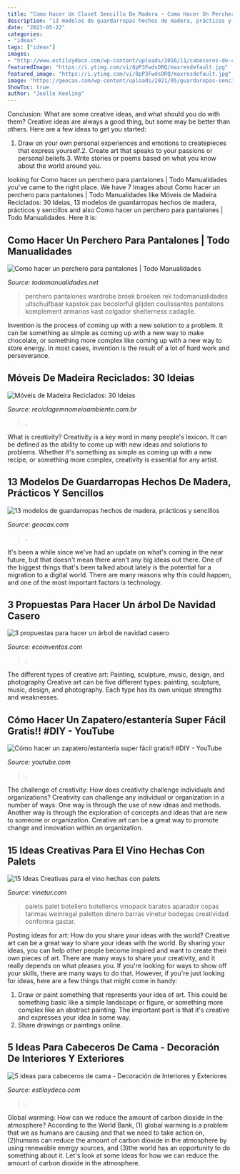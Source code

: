 ```yaml
---
title: "Como Hacer Un Closet Sencillo De Madera ~ Como Hacer Un Perchero Para Pantalones"
description: "13 modelos de guardarropas hechos de madera, prácticos y sencillos"
date: "2023-05-22"
categories:
- "ideas"
tags: ["ideas"]
images:
- "http://www.estiloydeco.com/wp-content/uploads/2016/11/cabeceros-de-cama-diferentes-4.jpg"
featuredImage: "https://i.ytimg.com/vi/8pP3FwdsDRQ/maxresdefault.jpg"
featured_image: "https://i.ytimg.com/vi/8pP3FwdsDRQ/maxresdefault.jpg"
image: "https://geocax.com/wp-content/uploads/2021/05/guardaropas-sencillos-y-practicos-5.jpg"
ShowToc: true
author: "Joelle Keeling"
---
```



Conclusion: What are some creative ideas, and what should you do with them?
Creative ideas are always a good thing, but some may be better than others. Here are a few ideas to get you started: 
1. Draw on your own personal experiences and emotions to createpieces that express yourself.2. Create art that speaks to your passions or personal beliefs.3. Write stories or poems based on what you know about the world around you.
	

		
looking for Como hacer un perchero para pantalones | Todo Manualidades you've came to the right place. We have 7 Images about Como hacer un perchero para pantalones | Todo Manualidades like Móveis de Madeira Reciclados: 30 Ideias, 13 modelos de guardarropas hechos de madera, prácticos y sencillos and also Como hacer un perchero para pantalones | Todo Manualidades. Here it is:
		
    
## Como Hacer Un Perchero Para Pantalones | Todo Manualidades

<img loading=lazy src="https://www.todomanualidades.net/wp-content/uploads/2014/04/Como-hacer-un-perchero-para-pantalones-introd.jpg" onerror="this.onerror=null;this.src='https://tse1.mm.bing.net/th?id=OIP.cHkL7e_L2aThmHi0Eqko9wHaFr&amp;pid=15.1';" alt="Como hacer un perchero para pantalones | Todo Manualidades">

_Source: todomanualidades.net_

>perchero pantalones wardrobe broek broeken rek todomanualidades uitschuifbaar kapstok pax becolorful glijden coulissantes pantalons komplement armarios kast colgador shelterness cadagile. 

	

Invention is the process of coming up with a new solution to a problem. It can be something as simple as coming up with a new way to make chocolate, or something more complex like coming up with a new way to store energy. In most cases, invention is the result of a lot of hard work and perseverance.

    
## Móveis De Madeira Reciclados: 30 Ideias

<img loading=lazy src="http://www.reciclagemnomeioambiente.com.br/wp-content/uploads/2017/10/Veja-como-Fazer-Móveis-de-Madeira-Reciclados-12.jpg" onerror="this.onerror=null;this.src='https://tse3.mm.bing.net/th?id=OIP.LW4qcWjn53wsUtLTS9TygAHaJ4&amp;pid=15.1';" alt="Móveis de Madeira Reciclados: 30 Ideias">

_Source: reciclagemnomeioambiente.com.br_

>. 

	

What is creativity?
Creativity is a key word in many people's lexicon. It can be defined as the ability to come up with new ideas and solutions to problems. Whether it's something as simple as coming up with a new recipe, or something more complex, creativity is essential for any artist.

    
## 13 Modelos De Guardarropas Hechos De Madera, Prácticos Y Sencillos

<img loading=lazy src="https://geocax.com/wp-content/uploads/2021/05/guardaropas-sencillos-y-practicos-5.jpg" onerror="this.onerror=null;this.src='https://tse3.mm.bing.net/th?id=OIP.XuOvX6Ols-HopIrk4o_d_wHaNK&amp;pid=15.1';" alt="13 modelos de guardarropas hechos de madera, prácticos y sencillos">

_Source: geocax.com_

>. 

	

It's been a while since we've had an update on what's coming in the near future, but that doesn't mean there aren't any big ideas out there. One of the biggest things that's been talked about lately is the potential for a migration to a digital world. There are many reasons why this could happen, and one of the most important factors is technology.

    
## 3 Propuestas Para Hacer Un árbol De Navidad Casero

<img loading=lazy src="https://ecoinventos.com/wp-content/uploads/2014/12/Como-hacer-un-arbol-de-navidad-casero.jpg" onerror="this.onerror=null;this.src='https://tse1.mm.bing.net/th?id=OIP.-nbzz-d0LJectPYf5snThwHaFj&amp;pid=15.1';" alt="3 propuestas para hacer un árbol de navidad casero">

_Source: ecoinventos.com_

>. 

	

The different types of creative art: Painting, sculpture, music, design, and photography
Creative art can be five different types: painting, sculpture, music, design, and photography. Each type has its own unique strengths and weaknesses.

    
## Cómo Hacer Un Zapatero/estantería Super Fácil Gratis!! #DIY - YouTube

<img loading=lazy src="https://i.ytimg.com/vi/8pP3FwdsDRQ/maxresdefault.jpg" onerror="this.onerror=null;this.src='https://tse4.mm.bing.net/th?id=OIP.1YwTuG-1Hx84AwFkvJaZiQHaEK&amp;pid=15.1';" alt="Cómo hacer un zapatero/estantería super fácil gratis!! #DIY - YouTube">

_Source: youtube.com_

>. 

	

The challenge of creativity: How does creativity challenge individuals and organizations?
Creativity can challenge any individual or organization in a number of ways. One way is through the use of new ideas and methods. Another way is through the exploration of concepts and ideas that are new to someone or organization. Creative art can be a great way to promote change and innovation within an organization.

    
## 15 Ideas Creativas Para El Vino Hechas Con Palets

<img loading=lazy src="https://www.vinetur.com/imagenes/blog/3607/palet-salon.jpg" onerror="this.onerror=null;this.src='https://tse3.mm.bing.net/th?id=OIP.ReFhQTxZOrV3QQyjuqtZ4AAAAA&amp;pid=15.1';" alt="15 Ideas Creativas para el vino hechas con palets">

_Source: vinetur.com_

>palets palet botellero botelleros vinopack baratos aparador copas tarimas weinregal paletten dinero barras vinetur bodegas creatividad conforma gastar. 

	

Posting ideas for art: How do you share your ideas with the world?
Creative art can be a great way to share your ideas with the world. By sharing your ideas, you can help other people become inspired and want to create their own pieces of art. There are many ways to share your creativity, and it really depends on what pleases you. If you're looking for ways to show off your skills, there are many ways to do that. However, if you're just looking for ideas, here are a few things that might come in handy: 
1) Draw or paint something that represents your idea of art. This could be something basic like a simple landscape or figure, or something more complex like an abstract painting. The important part is that it's creative and expresses your idea in some way. 
2) Share drawings or paintings online.

    
## 5 Ideas Para Cabeceros De Cama - Decoración De Interiores Y Exteriores

<img loading=lazy src="http://www.estiloydeco.com/wp-content/uploads/2016/11/cabeceros-de-cama-diferentes-4.jpg" onerror="this.onerror=null;this.src='https://tse1.mm.bing.net/th?id=OIP.OIplzN5hCeh6dm2xLLbkxgDIEs&amp;pid=15.1';" alt="5 ideas para cabeceros de cama - Decoración de Interiores y Exteriores">

_Source: estiloydeco.com_

>. 

	

Global warming: How can we reduce the amount of carbon dioxide in the atmosphere?
According to the World Bank, (1) global warming is a problem that we as humans are causing and that we need to take action on, (2)humans can reduce the amount of carbon dioxide in the atmosphere by using renewable energy sources, and (3)the world has an opportunity to do something about it. Let's look at some ideas for how we can reduce the amount of carbon dioxide in the atmosphere.


